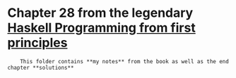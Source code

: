 # Chapter 28 from the legendary [Haskell Programming from first principles](https://haskellbook.com/) 
        
        This folder contains **my notes** from the book as well as the end chapter **solutions**
